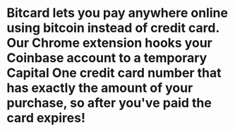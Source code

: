 # Bitcard lets you pay anywhere online using bitcoin instead of credit card. Our Chrome extension hooks your Coinbase account to a temporary Capital One credit card number that has exactly the amount of your purchase, so after you've paid the card expires!
